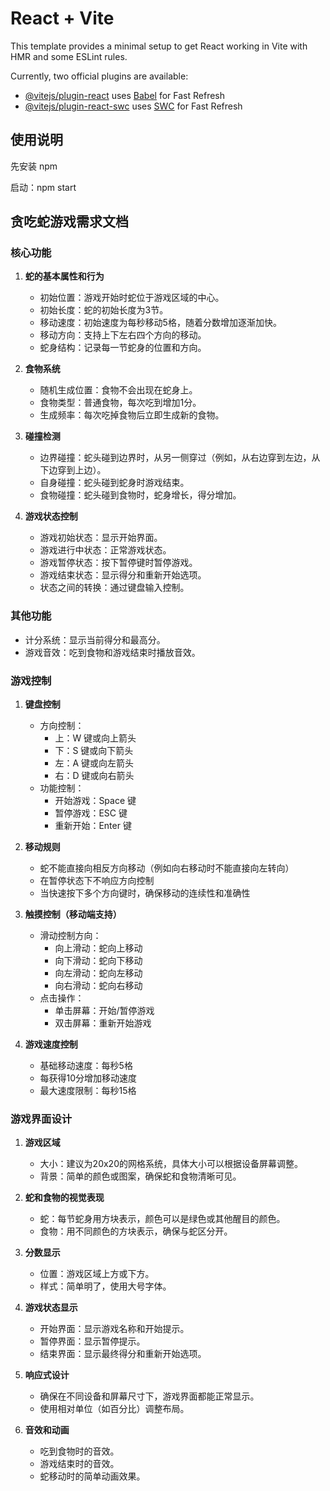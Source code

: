 # React + Vite

This template provides a minimal setup to get React working in Vite with HMR and some ESLint rules.

Currently, two official plugins are available:

- [@vitejs/plugin-react](https://github.com/vitejs/vite-plugin-react/blob/main/packages/plugin-react/README.md) uses [Babel](https://babeljs.io/) for Fast Refresh
- [@vitejs/plugin-react-swc](https://github.com/vitejs/vite-plugin-react-swc) uses [SWC](https://swc.rs/) for Fast Refresh

## 使用说明

先安装 npm

启动：npm start

## 贪吃蛇游戏需求文档

### 核心功能

1. **蛇的基本属性和行为**
   - 初始位置：游戏开始时蛇位于游戏区域的中心。
   - 初始长度：蛇的初始长度为3节。
   - 移动速度：初始速度为每秒移动5格，随着分数增加逐渐加快。
   - 移动方向：支持上下左右四个方向的移动。
   - 蛇身结构：记录每一节蛇身的位置和方向。

2. **食物系统**
   - 随机生成位置：食物不会出现在蛇身上。
   - 食物类型：普通食物，每次吃到增加1分。
   - 生成频率：每次吃掉食物后立即生成新的食物。

3. **碰撞检测**
   - 边界碰撞：蛇头碰到边界时，从另一侧穿过（例如，从右边穿到左边，从下边穿到上边）。
   - 自身碰撞：蛇头碰到蛇身时游戏结束。
   - 食物碰撞：蛇头碰到食物时，蛇身增长，得分增加。

4. **游戏状态控制**
   - 游戏初始状态：显示开始界面。
   - 游戏进行中状态：正常游戏状态。
   - 游戏暂停状态：按下暂停键时暂停游戏。
   - 游戏结束状态：显示得分和重新开始选项。
   - 状态之间的转换：通过键盘输入控制。

### 其他功能
- 计分系统：显示当前得分和最高分。
- 游戏音效：吃到食物和游戏结束时播放音效。


### 游戏控制

1. **键盘控制**
   - 方向控制：
     * 上：W 键或向上箭头
     * 下：S 键或向下箭头
     * 左：A 键或向左箭头
     * 右：D 键或向右箭头
   - 功能控制：
     * 开始游戏：Space 键
     * 暂停游戏：ESC 键
     * 重新开始：Enter 键

2. **移动规则**
   - 蛇不能直接向相反方向移动（例如向右移动时不能直接向左转向）
   - 在暂停状态下不响应方向控制
   - 当快速按下多个方向键时，确保移动的连续性和准确性

3. **触摸控制（移动端支持）**
   - 滑动控制方向：
     * 向上滑动：蛇向上移动
     * 向下滑动：蛇向下移动
     * 向左滑动：蛇向左移动
     * 向右滑动：蛇向右移动
   - 点击操作：
     * 单击屏幕：开始/暂停游戏
     * 双击屏幕：重新开始游戏

4. **游戏速度控制**
   - 基础移动速度：每秒5格
   - 每获得10分增加移动速度
   - 最大速度限制：每秒15格

### 游戏界面设计

1. **游戏区域**
   - 大小：建议为20x20的网格系统，具体大小可以根据设备屏幕调整。
   - 背景：简单的颜色或图案，确保蛇和食物清晰可见。

2. **蛇和食物的视觉表现**
   - 蛇：每节蛇身用方块表示，颜色可以是绿色或其他醒目的颜色。
   - 食物：用不同颜色的方块表示，确保与蛇区分开。

3. **分数显示**
   - 位置：游戏区域上方或下方。
   - 样式：简单明了，使用大号字体。

4. **游戏状态显示**
   - 开始界面：显示游戏名称和开始提示。
   - 暂停界面：显示暂停提示。
   - 结束界面：显示最终得分和重新开始选项。

5. **响应式设计**
   - 确保在不同设备和屏幕尺寸下，游戏界面都能正常显示。
   - 使用相对单位（如百分比）调整布局。

6. **音效和动画**
   - 吃到食物时的音效。
   - 游戏结束时的音效。
   - 蛇移动时的简单动画效果。
